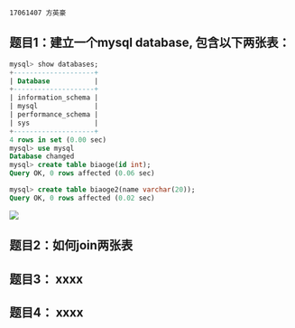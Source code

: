 ```17061407 方英豪```
## 题目1：建立一个mysql database, 包含以下两张表：


```sql
mysql> show databases;
+--------------------+
| Database           |
+--------------------+
| information_schema |
| mysql              |
| performance_schema |
| sys                |
+--------------------+
4 rows in set (0.00 sec)
mysql> use mysql
Database changed
mysql> create table biaoge(id int);
Query OK, 0 rows affected (0.06 sec)

mysql> create table biaoge2(name varchar(20));
Query OK, 0 rows affected (0.02 sec)
```

![](https://github.com/fyh1234/mysql-test-1/blob/master/MySQL%E5%9B%BE%E7%89%87.png)

## 题目2：如何join两张表

## 题目3： xxxx

## 题目4： xxxx
